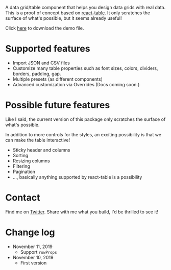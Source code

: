 A data grid/table component that helps you design data grids with real data. This is a proof of concept based on [react-table](https://github.com/tannerlinsley/react-table). It only scratches the surface of what's possible, but it seems already useful!

Click [here](https://github.com/lintonye/tables/raw/master/demos.framerx) to download the demo file.

# Supported features
- Import JSON and CSV files
- Customize many table properties such as font sizes, colors, dividers, borders, padding, gap.
- Multiple presets (as different components)
- Advanced customization via Overrides (Docs coming soon.)

# Possible future features
Like I said, the current version of this package only scratches the surface of what's possible.

In addition to more controls for the styles, an exciting possibility is that we can make the table interactive!

- Sticky header and columns
- Sorting
- Resizing columns
- Filtering
- Pagination
- ..., basically anything supported by react-table is a possibility

# Contact
Find me on [Twitter](https://twitter.com/lintonye). Share with me what you build, I'd be thrilled to see it!

# Change log
- November 11, 2019
  - Support `rowProps`
- November 10, 2019
  - First version

